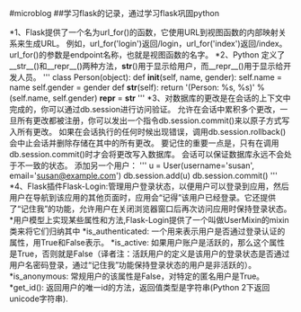#microblog
##学习flask的记录，通过学习flask巩固python

*1、Flask提供了一个名为url_for()的函数，它使用URL到视图函数的内部映射关系来生成URL。 例如，url_for('login')返回/login，url_for('index')返回/index。url_for()的参数是endpoint名称，也就是视图函数的名字。
*2、Python 定义了__str__()和__repr__()两种方法，__str__()用于显示给用户，而__repr__()用于显示给开发人员。
   '''
   class Person(object):
    def __init__(self, name, gender):
        self.name = name
        self.gender = gender
    def __str__(self):
        return '(Person: %s, %s)' % (self.name, self.gender)
    __repr__ = __str__
    '''
*3、对数据库的更改是在会话的上下文中完成的，你可以通过db.session进行访问验证。 允许在会话中累积多个更改，一旦所有更改都被注册，你可以发出一个指令db.session.commit()来以原子方式写入所有更改。 如果在会话执行的任何时候出现错误，调用db.session.rollback()会中止会话并删除存储在其中的所有更改。 要记住的重要一点是，只有在调用db.session.commit()时才会将更改写入数据库。 会话可以保证数据库永远不会处于不一致的状态。
添加另一个用户：
'''
 u = User(username='susan', email='susan@example.com')
 db.session.add(u)
 db.session.commit()
 '''
*4、Flask插件Flask-Login:管理用户登录状态，以便用户可以登录到应用，然后用户在导航到该应用的其他页面时，应用会“记得”该用户已经登录。它还提供了“记住我”的功能，允许用户在关闭浏览器窗口后再次访问应用时保持登录状态。
    *用户模型上实现某些属性和方法,Flask-Login提供了一个叫做UserMixin的mixin类来将它们归纳其中
    *is_authenticated: 一个用来表示用户是否通过登录认证的属性，用True和False表示。
    *is_active: 如果用户账户是活跃的，那么这个属性是True，否则就是False（译者注：活跃用户的定义是该用户的登录状态是否通过用户名密码登录，通过“记住我”功能保持登录状态的用户是非活跃的）。
    *is_anonymous: 常规用户的该属性是False，对特定的匿名用户是True。
    *get_id(): 返回用户的唯一id的方法，返回值类型是字符串(Python 2下返回unicode字符串).

